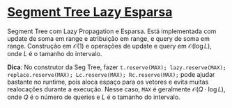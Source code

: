 # [Segment Tree Lazy Esparsa](seg_tree_sparse_lazy.cpp)

Segment Tree com Lazy Propagation e Esparsa. Está implementada com update de soma em range e atribuição em range, e query de soma em range. Construção em $\mathcal{O}(1)$ e operações de update e query em $\mathcal{O}(\log L)$, onde $L$ é o tamanho do intervalo.

**Dica**: No construtor da Seg Tree, fazer `t.reserve(MAX); lazy.reserve(MAX); replace.reserve(MAX); Lc.reserve(MAX); Rc.reserve(MAX);` pode ajudar bastante no runtime, pois aloca espaço para os vetores e evita muitas realocações durante a execução. Nesse caso, `MAX` é geralmente $\mathcal{O}(Q \cdot \log L)$, onde $Q$ é o número de queries e $L$ é o tamanho do intervalo.